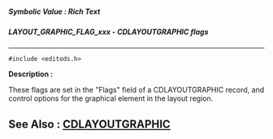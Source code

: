 ##### Symbolic Value : Rich Text
##### LAYOUT_GRAPHIC_FLAG_xxx - CDLAYOUTGRAPHIC flags
---
```
#include <editods.h>
```
**Description :**

These flags are set in the "Flags" field of a CDLAYOUTGRAPHIC record, and 
control options for the graphical element in the layout region.

**See Also :**
[CDLAYOUTGRAPHIC](/domino-c-api-docs/reference/Data/CDLAYOUTGRAPHIC)
---
